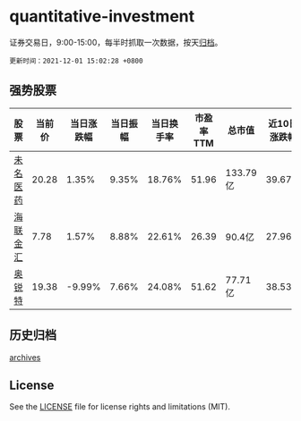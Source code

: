 # quantitative-investment

证券交易日，9:00-15:00，每半时抓取一次数据，按天[归档](archives)。

`更新时间：2021-12-01 15:02:28 +0800`

## 强势股票

|股票|当前价|当日涨跌幅|当日振幅|当日换手率|市盈率TTM|总市值|近10日涨跌幅|
|----|----|----|----|----|----|----|----|
|[未名医药](https://xueqiu.com/S/SZ002581)|20.28|1.35%|9.35%|18.76%|51.96|133.79亿|39.67%|
|[海联金汇](https://xueqiu.com/S/SZ002537)|7.78|1.57%|8.88%|22.61%|26.39|90.4亿|27.96%|
|[奥锐特](https://xueqiu.com/S/SH605116)|19.38|-9.99%|7.66%|24.08%|51.62|77.71亿|38.53%|

## 历史归档

[archives](archives)

## License

See the [LICENSE](LICENSE) file for license rights and limitations (MIT).